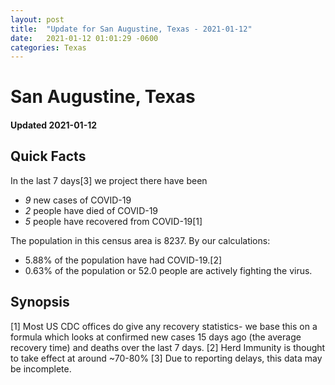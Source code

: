 ```yaml
---
layout: post
title:  "Update for San Augustine, Texas - 2021-01-12"
date:   2021-01-12 01:01:29 -0600
categories: Texas
---
```


# San Augustine, Texas
#### Updated 2021-01-12

## Quick Facts

In the last 7 days[3] we project there have been
- *9* new cases of COVID-19
- *2* people have died of COVID-19
- *5* people have recovered from COVID-19[1]

The population in this census area is 8237. By our calculations:
- 5.88% of the population have had COVID-19.[2]
- 0.63% of the population or 52.0 people are actively fighting the virus.

## Synopsis




[1] Most US CDC offices do give any recovery statistics- we base this on a formula which looks at confirmed new cases
15 days ago (the average recovery time) and deaths over the last 7 days.
[2] Herd Immunity is thought to take effect at around ~70-80%
[3] Due to reporting delays, this data may be incomplete. 
    